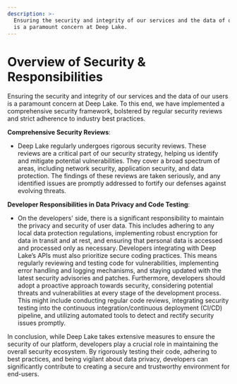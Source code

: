 ```yaml
---
description: >-
  Ensuring the security and integrity of our services and the data of our users
  is a paramount concern at Deep Lake.
---
```


# Overview of Security & Responsibilities

Ensuring the security and integrity of our services and the data of our users is a paramount concern at Deep Lake. To this end, we have implemented a comprehensive security framework, bolstered by regular security reviews and strict adherence to industry best practices.

**Comprehensive Security Reviews**:

* Deep Lake regularly undergoes rigorous security reviews.  These reviews are a critical part of our security strategy, helping us identify and mitigate potential vulnerabilities. They cover a broad spectrum of areas, including network security, application security, and data protection. The findings of these reviews are taken seriously, and any identified issues are promptly addressed to fortify our defenses against evolving threats.

**Developer Responsibilities in Data Privacy and Code Testing**:

* On the developers' side, there is a significant responsibility to maintain the privacy and security of user data. This includes adhering to any local data protection regulations, implementing robust encryption for data in transit and at rest, and ensuring that personal data is accessed and processed only as necessary. Developers integrating with Deep Lake’s APIs must also prioritize secure coding practices. This means regularly reviewing and testing code for vulnerabilities, implementing error handling and logging mechanisms, and staying updated with the latest security advisories and patches. Furthermore, developers should adopt a proactive approach towards security, considering potential threats and vulnerabilities at every stage of the development process. This might include conducting regular code reviews, integrating security testing into the continuous integration/continuous deployment (CI/CD) pipeline, and utilizing automated tools to detect and rectify security issues promptly.

In conclusion, while Deep Lake takes extensive measures to ensure the security of our platform, developers play a crucial role in maintaining the overall security ecosystem. By rigorously testing their code, adhering to best practices, and being vigilant about data privacy, developers can significantly contribute to creating a secure and trustworthy environment for end-users.
